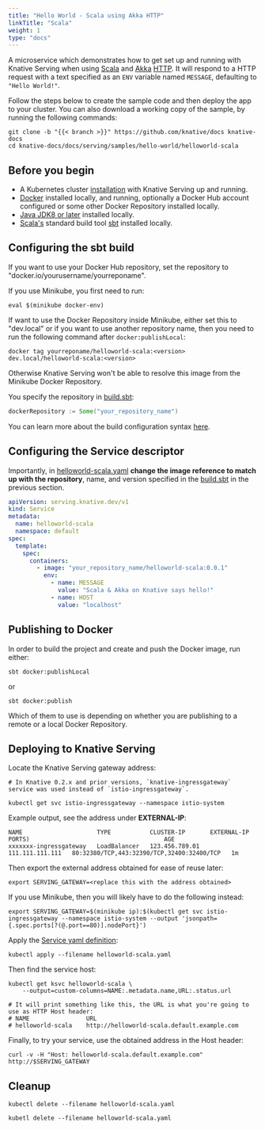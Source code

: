 ```yaml
---
title: "Hello World - Scala using Akka HTTP"
linkTitle: "Scala"
weight: 1
type: "docs"
---
```


A microservice which demonstrates how to get set up and running with Knative
Serving when using [Scala](https://scala-lang.org/) and [Akka](https://akka.io/)
[HTTP](https://doc.akka.io/docs/akka-http/current/). It will respond to a HTTP
request with a text specified as an `ENV` variable named `MESSAGE`, defaulting
to `"Hello World!"`.

Follow the steps below to create the sample code and then deploy the app to your
cluster. You can also download a working copy of the sample, by running the
following commands:

```shell
git clone -b "{{< branch >}}" https://github.com/knative/docs knative-docs
cd knative-docs/docs/serving/samples/hello-world/helloworld-scala
```

## Before you begin

- A Kubernetes cluster [installation](../../../../install/README.md) with
  Knative Serving up and running.
- [Docker](https://www.docker.com) installed locally, and running, optionally a
  Docker Hub account configured or some other Docker Repository installed
  locally.
- [Java JDK8 or later](https://adoptopenjdk.net/installation.html) installed
  locally.
- [Scala's](https://scala-lang.org/) standard build tool
  [sbt](https://www.scala-sbt.org/) installed locally.

## Configuring the sbt build

If you want to use your Docker Hub repository, set the repository to
"docker.io/yourusername/yourreponame".

If you use Minikube, you first need to run:

```shell
eval $(minikube docker-env)
```

If want to use the Docker Repository inside Minikube, either set this to
"dev.local" or if you want to use another repository name, then you need to run
the following command after `docker:publishLocal`:

```shell
docker tag yourreponame/helloworld-scala:<version> dev.local/helloworld-scala:<version>
```

Otherwise Knative Serving won't be able to resolve this image from the Minikube
Docker Repository.

You specify the repository in [build.sbt](./build.sbt):

```scala
dockerRepository := Some("your_repository_name")
```

You can learn more about the build configuration syntax
[here](https://www.scala-sbt.org/1.x/docs/Basic-Def.html).

## Configuring the Service descriptor

Importantly, in [helloworld-scala.yaml](./helloworld-scala.yaml) **change the
image reference to match up with the repository**, name, and version specified
in the [build.sbt](./build.sbt) in the previous section.

```yaml
apiVersion: serving.knative.dev/v1
kind: Service
metadata:
  name: helloworld-scala
  namespace: default
spec:
  template:
    spec:
      containers:
        - image: "your_repository_name/helloworld-scala:0.0.1"
          env:
            - name: MESSAGE
              value: "Scala & Akka on Knative says hello!"
            - name: HOST
              value: "localhost"
```

## Publishing to Docker

In order to build the project and create and push the Docker image, run either:

```shell
sbt docker:publishLocal
```

or

```shell
sbt docker:publish
```

Which of them to use is depending on whether you are publishing to a remote or a
local Docker Repository.

## Deploying to Knative Serving

Locate the Knative Serving gateway address:

```shell
# In Knative 0.2.x and prior versions, `knative-ingressgateway` service was used instead of `istio-ingressgateway`.

kubectl get svc istio-ingressgateway --namespace istio-system
```

Example output, see the address under **EXTERNAL-IP**:

```shell
NAME                     TYPE           CLUSTER-IP       EXTERNAL-IP       PORTS)                                      AGE
xxxxxxx-ingressgateway   LoadBalancer   123.456.789.01   111.111.111.111   80:32380/TCP,443:32390/TCP,32400:32400/TCP   1m
```

Then export the external address obtained for ease of reuse later:

```shell
export SERVING_GATEWAY=<replace this with the address obtained>
```

If you use Minikube, then you will likely have to do the following instead:

```shell
export SERVING_GATEWAY=$(minikube ip):$(kubectl get svc istio-ingressgateway --namespace istio-system --output 'jsonpath={.spec.ports[?(@.port==80)].nodePort}')
```

Apply the [Service yaml definition](./helloworld-scala.yaml):

```shell
kubectl apply --filename helloworld-scala.yaml
```

Then find the service host:

```shell
kubectl get ksvc helloworld-scala \
    --output=custom-columns=NAME:.metadata.name,URL:.status.url

# It will print something like this, the URL is what you're going to use as HTTP Host header:
# NAME                URL
# helloworld-scala    http://helloworld-scala.default.example.com
```

Finally, to try your service, use the obtained address in the Host header:

```shell
curl -v -H "Host: helloworld-scala.default.example.com" http://$SERVING_GATEWAY
```

## Cleanup

```shell
kubectl delete --filename helloworld-scala.yaml
```

```
kubetl delete --filename helloworld-scala.yaml
```
